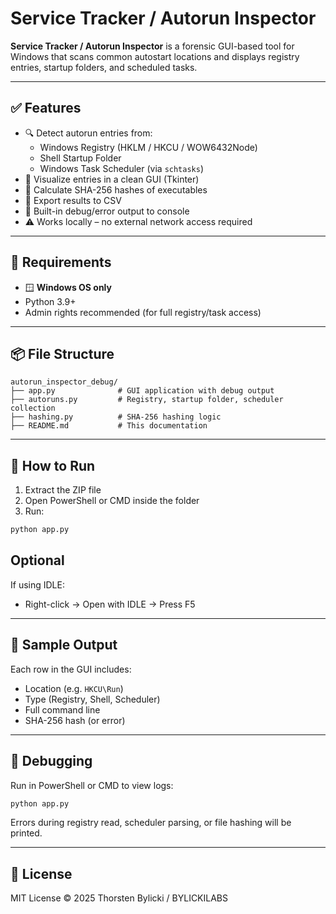 
# Service Tracker / Autorun Inspector

**Service Tracker / Autorun Inspector** is a forensic GUI-based tool for Windows that scans common autostart locations and displays registry entries, startup folders, and scheduled tasks.

---

## ✅ Features

- 🔍 Detect autorun entries from:
  - Windows Registry (HKLM / HKCU / WOW6432Node)
  - Shell Startup Folder
  - Windows Task Scheduler (via `schtasks`)
- 🧾 Visualize entries in a clean GUI (Tkinter)
- 🔐 Calculate SHA-256 hashes of executables
- 💾 Export results to CSV
- 🐞 Built-in debug/error output to console
- ⚠ Works locally – no external network access required

---

## 🧰 Requirements

- 🪟 **Windows OS only**
- Python 3.9+
- Admin rights recommended (for full registry/task access)

---

## 📦 File Structure

```
autorun_inspector_debug/
├── app.py              # GUI application with debug output
├── autoruns.py         # Registry, startup folder, scheduler collection
├── hashing.py          # SHA-256 hashing logic
├── README.md           # This documentation
```

---

## 🚀 How to Run

1. Extract the ZIP file  
2. Open PowerShell or CMD inside the folder  
3. Run:

```bash
python app.py
```

## Optional

If using IDLE:

- Right-click → Open with IDLE → Press F5

---

## 🧪 Sample Output

Each row in the GUI includes:
- Location (e.g. `HKCU\Run`)
- Type (Registry, Shell, Scheduler)
- Full command line
- SHA-256 hash (or error)

---

## 🧰 Debugging

Run in PowerShell or CMD to view logs:

```bash
python app.py
```

Errors during registry read, scheduler parsing, or file hashing will be printed.

---

## 🔐 License

MIT License © 2025 Thorsten Bylicki / BYLICKILABS
